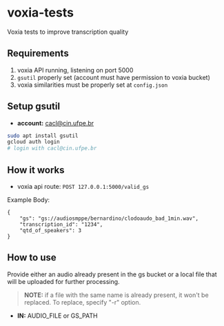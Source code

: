 # voxia-tests
Voxia tests to improve transcription quality

## Requirements
1. voxia API running, listening on port 5000
2. `gsutil` properly set (account must have permission to voxia bucket)
3. voxia similarities must be properly set at `config.json`

## Setup gsutil

- **account:** cacl@cin.ufpe.br

```bash
sudo apt install gsutil
gcloud auth login
# login with cacl@cin.ufpe.br
```

## How it works
- voxia api route: `POST 127.0.0.1:5000/valid_gs`

Example Body:

```
{
	"gs": "gs://audiosmppe/bernardino/clodoaudo_bad_1min.wav",
	"transcription_id": "1234",
	"qtd_of_speakers": 3
}
```

## How to use
Provide either an audio already present in the gs bucket or a local file that
will be uploaded for further processing.

> **NOTE:** if a file with the same name is already present, it won't be
> replaced. To replace, specify "-r" option.


- **IN:** AUDIO_FILE or GS_PATH
